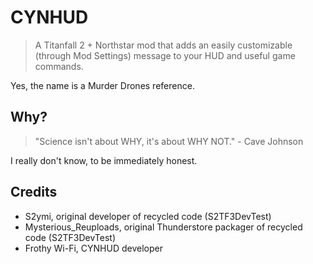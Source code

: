 # CYNHUD
> A Titanfall 2 + Northstar mod that adds an easily customizable (through Mod Settings) message to your HUD and useful game commands.

Yes, the name is a Murder Drones reference.
## Why?
> "Science isn't about WHY, it's about WHY NOT." - Cave Johnson  

I really don't know, to be immediately honest.
## Credits
- S2ymi, original developer of recycled code (S2TF3DevTest)
- Mysterious_Reuploads, original Thunderstore packager of recycled code (S2TF3DevTest)
- Frothy Wi-Fi, CYNHUD developer